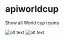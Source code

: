 # apiworldcup
Show all World cup teams

![alt text](https://github.com/sealove20/apiworldcup/tree/master/imgs/ap1.png)
![alt text](https://github.com/sealove20/apiworldcup/tree/master/imgs/ap2.png)
